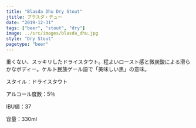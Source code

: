 ```yaml
---
title: "Blasda Dhu Dry Stout"
jtitle: ブラスダ・デュー
date: "2019-12-31"
tags: ["beer", "stout", "dry"]
image: ../src/images/blasda_dhu.jpg
style: "Dry Stout"
pagetype: "beer"
---
```


重くない、スッキリしたドライスタウト。程よいロースト感と微炭酸による滑らかなボディー。ケルト民族ゲール語で「美味しい黒」の意味。 

スタイル：ドライスタウト

アルコール度数：5％

IBU値：37

容量：330ml